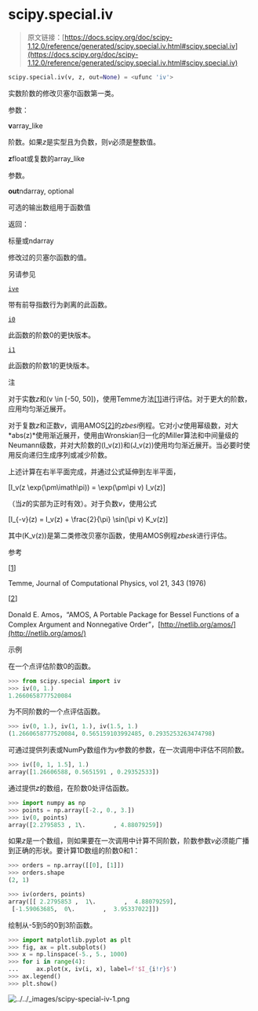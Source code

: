 # scipy.special.iv

> 原文链接：[https://docs.scipy.org/doc/scipy-1.12.0/reference/generated/scipy.special.iv.html#scipy.special.iv](https://docs.scipy.org/doc/scipy-1.12.0/reference/generated/scipy.special.iv.html#scipy.special.iv)

```py
scipy.special.iv(v, z, out=None) = <ufunc 'iv'>
```

实数阶数的修改贝塞尔函数第一类。

参数：

**v**array_like

阶数。如果*z*是实型且为负数，则*v*必须是整数值。

**z**float或复数的array_like

参数。

**out**ndarray, optional

可选的输出数组用于函数值

返回：

标量或ndarray

修改过的贝塞尔函数的值。

另请参见

[`ive`](scipy.special.ive.html#scipy.special.ive "scipy.special.ive")

带有前导指数行为剥离的此函数。

[`i0`](scipy.special.i0.html#scipy.special.i0 "scipy.special.i0")

此函数的阶数0的更快版本。

[`i1`](scipy.special.i1.html#scipy.special.i1 "scipy.special.i1")

此函数的阶数1的更快版本。

注

对于实数*z*和\(v \in [-50, 50]\)，使用Temme方法[[1]](#r3a80f286b9e7-1)进行评估。对于更大的阶数，应用均匀渐近展开。

对于复数*z*和正数*v*，调用AMOS[[2]](#r3a80f286b9e7-2)的*zbesi*例程。它对小*z*使用幂级数，对大*abs(z)*使用渐近展开，使用由Wronskian归一化的Miller算法和中间量级的Neumann级数，并对大阶数的\(I_v(z)\)和\(J_v(z)\)使用均匀渐近展开。当必要时使用反向递归生成序列或减少阶数。

上述计算在右半平面完成，并通过公式延伸到左半平面，

\[I_v(z \exp(\pm\imath\pi)) = \exp(\pm\pi v) I_v(z)\]

（当*z*的实部为正时有效）。对于负数*v*，使用公式

\[I_{-v}(z) = I_v(z) + \frac{2}{\pi} \sin(\pi v) K_v(z)\]

其中\(K_v(z)\)是第二类修改贝塞尔函数，使用AMOS例程*zbesk*进行评估。

参考

[[1](#id1)]

Temme, Journal of Computational Physics, vol 21, 343 (1976)

[[2](#id2)]

Donald E. Amos，“AMOS, A Portable Package for Bessel Functions of a Complex Argument and Nonnegative Order”，[http://netlib.org/amos/](http://netlib.org/amos/)

示例

在一个点评估阶数0的函数。

```py
>>> from scipy.special import iv
>>> iv(0, 1.)
1.2660658777520084 
```

为不同阶数的一个点评估函数。

```py
>>> iv(0, 1.), iv(1, 1.), iv(1.5, 1.)
(1.2660658777520084, 0.565159103992485, 0.2935253263474798) 
```

可通过提供列表或NumPy数组作为*v*参数的参数，在一次调用中评估不同阶数。

```py
>>> iv([0, 1, 1.5], 1.)
array([1.26606588, 0.5651591 , 0.29352533]) 
```

通过提供*z*的数组，在阶数0处评估函数。

```py
>>> import numpy as np
>>> points = np.array([-2., 0., 3.])
>>> iv(0, points)
array([2.2795853 , 1\.        , 4.88079259]) 
```

如果*z*是一个数组，则如果要在一次调用中计算不同阶数，阶数参数*v*必须能广播到正确的形状。要计算1D数组的阶数0和1：

```py
>>> orders = np.array([[0], [1]])
>>> orders.shape
(2, 1) 
```

```py
>>> iv(orders, points)
array([[ 2.2795853 ,  1\.        ,  4.88079259],
 [-1.59063685,  0\.        ,  3.95337022]]) 
```

绘制从-5到5的0到3阶函数。

```py
>>> import matplotlib.pyplot as plt
>>> fig, ax = plt.subplots()
>>> x = np.linspace(-5., 5., 1000)
>>> for i in range(4):
...     ax.plot(x, iv(i, x), label=f'$I_{i!r}$')
>>> ax.legend()
>>> plt.show() 
```

![../../_images/scipy-special-iv-1.png](../Images/0dfee6cf3f1fe2f4f0a1daa65bbf76bb.png)
